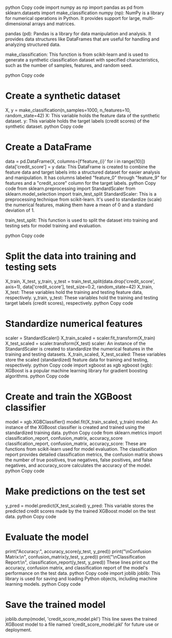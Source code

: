 python
Copy code
import numpy as np
import pandas as pd
from sklearn.datasets import make_classification
numpy (np): NumPy is a library for numerical operations in Python. It provides support for large, multi-dimensional arrays and matrices.

pandas (pd): Pandas is a library for data manipulation and analysis. It provides data structures like DataFrames that are useful for handling and analyzing structured data.

make_classification: This function is from scikit-learn and is used to generate a synthetic classification dataset with specified characteristics, such as the number of samples, features, and random seed.

python
Copy code
# Create a synthetic dataset
X, y = make_classification(n_samples=1000, n_features=10, random_state=42)
X: This variable holds the feature data of the synthetic dataset.
y: This variable holds the target labels (credit scores) of the synthetic dataset.
python
Copy code
# Create a DataFrame
data = pd.DataFrame(X, columns=[f'feature_{i}' for i in range(10)])
data['credit_score'] = y
data: This DataFrame is created to combine the feature data and target labels into a structured dataset for easier analysis and manipulation. It has columns labeled "feature_0" through "feature_9" for features and a "credit_score" column for the target labels.
python
Copy code
from sklearn.preprocessing import StandardScaler
from sklearn.model_selection import train_test_split
StandardScaler: This is a preprocessing technique from scikit-learn. It's used to standardize (scale) the numerical features, making them have a mean of 0 and a standard deviation of 1.

train_test_split: This function is used to split the dataset into training and testing sets for model training and evaluation.

python
Copy code
# Split the data into training and testing sets
X_train, X_test, y_train, y_test = train_test_split(data.drop('credit_score', axis=1), data['credit_score'], test_size=0.2, random_state=42)
X_train, X_test: These variables hold the training and testing feature data, respectively.
y_train, y_test: These variables hold the training and testing target labels (credit scores), respectively.
python
Copy code
# Standardize numerical features
scaler = StandardScaler()
X_train_scaled = scaler.fit_transform(X_train)
X_test_scaled = scaler.transform(X_test)
scaler: An instance of the StandardScaler is created to standardize the numerical features in the training and testing datasets.
X_train_scaled, X_test_scaled: These variables store the scaled (standardized) feature data for training and testing, respectively.
python
Copy code
import xgboost as xgb
xgboost (xgb): XGBoost is a popular machine learning library for gradient boosting algorithms.
python
Copy code
# Create and train the XGBoost classifier
model = xgb.XGBClassifier()
model.fit(X_train_scaled, y_train)
model: An instance of the XGBoost classifier is created and trained using the standardized training data.
python
Copy code
from sklearn.metrics import classification_report, confusion_matrix, accuracy_score
classification_report, confusion_matrix, accuracy_score: These are functions from scikit-learn used for model evaluation. The classification report provides detailed classification metrics, the confusion matrix shows the number of true positives, true negatives, false positives, and false negatives, and accuracy_score calculates the accuracy of the model.
python
Copy code
# Make predictions on the test set
y_pred = model.predict(X_test_scaled)
y_pred: This variable stores the predicted credit scores made by the trained XGBoost model on the test data.
python
Copy code
# Evaluate the model
print("Accuracy:", accuracy_score(y_test, y_pred))
print("\nConfusion Matrix:\n", confusion_matrix(y_test, y_pred))
print("\nClassification Report:\n", classification_report(y_test, y_pred))
These lines print out the accuracy, confusion matrix, and classification report of the model's performance on the test data.
python
Copy code
import joblib
joblib: This library is used for saving and loading Python objects, including machine learning models.
python
Copy code
# Save the trained model
joblib.dump(model, 'credit_score_model.pkl')
This line saves the trained XGBoost model to a file named 'credit_score_model.pkl' for future use or deployment.



